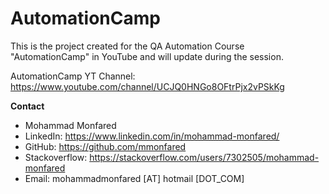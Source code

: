# AutomationCamp

This is the project created for the QA Automation Course "AutomationCamp" in YouTube and will update during the session.

AutomationCamp YT Channel: https://www.youtube.com/channel/UCJQ0HNGo8OFtrPjx2vPSkKg

**Contact**
- Mohammad Monfared
- LinkedIn: https://www.linkedin.com/in/mohammad-monfared/
- GitHub: https://github.com/mmonfared
- Stackoverflow: https://stackoverflow.com/users/7302505/mohammad-monfared
- Email:   mohammadmonfared [AT]  hotmail [DOT_COM]


